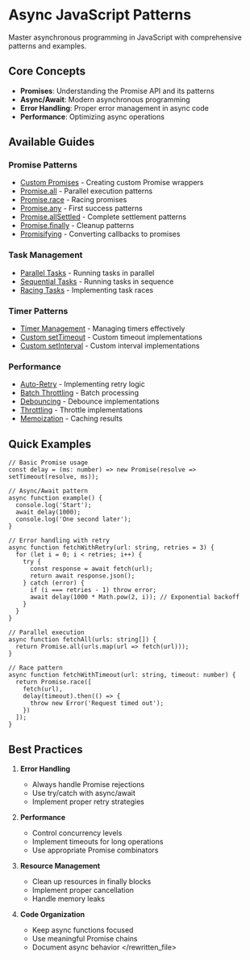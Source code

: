 # Async JavaScript Patterns

Master asynchronous programming in JavaScript with comprehensive patterns and examples.

## Core Concepts

- **Promises**: Understanding the Promise API and its patterns
- **Async/Await**: Modern asynchronous programming
- **Error Handling**: Proper error management in async code
- **Performance**: Optimizing async operations

## Available Guides

### Promise Patterns

- [Custom Promises](./custom-promise-usage.md) - Creating custom Promise wrappers
- [Promise.all](./promise-all-examples.md) - Parallel execution patterns
- [Promise.race](./promise-race-examples.md) - Racing promises
- [Promise.any](./promise-any-examples.md) - First success patterns
- [Promise.allSettled](./promise-allsettled-examples.md) - Complete settlement patterns
- [Promise.finally](./promise-finally-examples.md) - Cleanup patterns
- [Promisifying](./promisifying-examples.md) - Converting callbacks to promises

### Task Management

- [Parallel Tasks](./parallel-tasks.md) - Running tasks in parallel
- [Sequential Tasks](./sequential-tasks.md) - Running tasks in sequence
- [Racing Tasks](./racing-tasks.md) - Implementing task races

### Timer Patterns

- [Timer Management](./timer-management.md) - Managing timers effectively
- [Custom setTimeout](./custom-settimeout.md) - Custom timeout implementations
- [Custom setInterval](./custom-setinterval.md) - Custom interval implementations

### Performance

- [Auto-Retry](./auto-retry-examples.md) - Implementing retry logic
- [Batch Throttling](./batch-throttling-examples.md) - Batch processing
- [Debouncing](./debouncing-examples.md) - Debounce implementations
- [Throttling](./throttling-examples.md) - Throttle implementations
- [Memoization](./memoization-examples.md) - Caching results

## Quick Examples

```typescript:preview
// Basic Promise usage
const delay = (ms: number) => new Promise(resolve => setTimeout(resolve, ms));

// Async/Await pattern
async function example() {
  console.log('Start');
  await delay(1000);
  console.log('One second later');
}

// Error handling with retry
async function fetchWithRetry(url: string, retries = 3) {
  for (let i = 0; i < retries; i++) {
    try {
      const response = await fetch(url);
      return await response.json();
    } catch (error) {
      if (i === retries - 1) throw error;
      await delay(1000 * Math.pow(2, i)); // Exponential backoff
    }
  }
}

// Parallel execution
async function fetchAll(urls: string[]) {
  return Promise.all(urls.map(url => fetch(url)));
}

// Race pattern
async function fetchWithTimeout(url: string, timeout: number) {
  return Promise.race([
    fetch(url),
    delay(timeout).then(() => {
      throw new Error('Request timed out');
    })
  ]);
}
```

## Best Practices

1. **Error Handling**

   - Always handle Promise rejections
   - Use try/catch with async/await
   - Implement proper retry strategies

2. **Performance**

   - Control concurrency levels
   - Implement timeouts for long operations
   - Use appropriate Promise combinators

3. **Resource Management**

   - Clean up resources in finally blocks
   - Implement proper cancellation
   - Handle memory leaks

4. **Code Organization**
   - Keep async functions focused
   - Use meaningful Promise chains
   - Document async behavior
     </rewritten_file>
